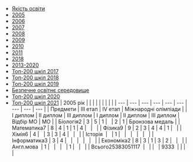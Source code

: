 
- [Якість освіти](/якість-освіти/)
- [2005](/якість-освіти/2005/)
- [2006](/якість-освіти/2006/)
- [2007](/якість-освіти/2007/)
- [2008](/якість-освіти/2008/)
- [2009](/якість-освіти/2009/)
- [2010](/якість-освіти/2010/)
- [2011](/якість-освіти/2011/)
- [2018](/якість-освіти/2018/)
- [2013-2020](/якість-освіти/2013-2020/)
- [Топ-200 шкіл 2017](/якість-освіти/топ-200-шкіл-2017/)
- [Топ-200 шкіл 2018](/якість-освіти/топ-200-шкіл-2018/)
- [Топ-200 шкіл 2019](/якість-освіти/топ-200-шкіл-2019/)
- [Безпечне освітнє середовище](/якість-освіти/безпечне-освітнє-середовище/)
- [Топ-200 шкіл 2020](/якість-освіти/топ-200-шкіл-2020/)
- [Топ-200 шкіл 2021](/якість-освіти/топ-200-шкіл-2021/)
|      2005 рік      |           |  |  |  |  |  |  |  |
| --- | --- | --- | --- | --- | --- | --- | --- | --- |
|      Предмети      | III етап  | IV етап | Міжнародні олімпіади |
|      I диплом      | II диплом | III диплом | I диплом | II диплом | III диплом | Відбір МО | МО |
|     Біологія2      |     3     | 5 | 1 |   | 2 | 1 | Бронзова медаль |
|    Математика7     |     8     | 4 | 1 | 1 | 4 |   |   |
|      Фізика9       |     9     | 2 | 3 | 4 | 4 | 1 |   |
|       Хімія6       |     4     |   | 3 | 3 | 4 |   |   |
|      Історія       |           | 1 |   |   |   |   |   |
|    Інформатика3    |     3     | 4 |   |   |   |   |   |
|     Економіка2     |     8     | 3 | 1 | 3 | 2 |   |   |
|     Англ.мова      |     1     |   |   |   | 1 |   |   |
| Всього25383051117  |           |
|                    |   9333    |  |  |   |
       